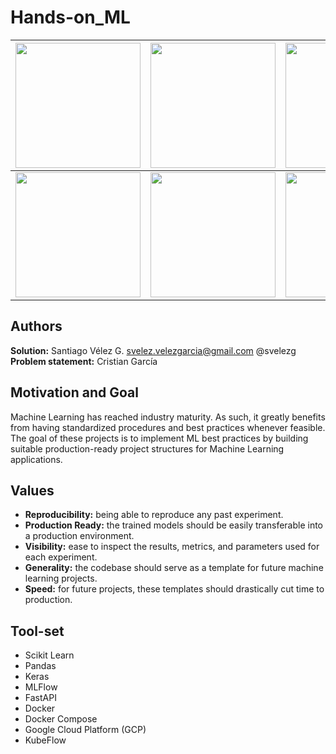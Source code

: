 # Hands-on_ML

<img src="https://github.com/svelezg/Hands-on_ML/blob/main/9x99-images/260px-Scikit_learn_logo_small.svg.png" width="200" />             |  <img src="https://github.com/svelezg/Hands-on_ML/blob/main/9x99-images/mlflow.png" width="200" /> | <img src="https://github.com/svelezg/Hands-on_ML/blob/main/9x99-images/pandas.png" width="200"/>
:-------------------------:|:-------------------------:|:-------------------------:
<img src="https://github.com/svelezg/Hands-on_ML/blob/main/9x99-images/dockercompose.png" width="200" />  |  <img src="https://github.com/svelezg/Hands-on_ML/blob/main/9x99-images/cloud_lockup.png" width="200" /> | <img src="https://github.com/svelezg/Hands-on_ML/blob/main/9x99-images/kubeflow.jpg" width="200"/>



## Authors
**Solution:** Santiago Vélez G. svelez.velezgarcia@gmail.com @svelezg
**Problem statement:** Cristian García

## Motivation and Goal
Machine Learning has reached industry maturity. 
As such, it greatly benefits from having standardized procedures and best practices whenever feasible. 
The goal of these projects is to implement ML best practices by building suitable production-ready project structures for Machine Learning applications.

## Values
* **Reproducibility:** being able to reproduce any past experiment.
* **Production Ready:** the trained models should be easily transferable into a production environment.
* **Visibility:**  ease to inspect the results, metrics, and parameters used for each experiment.
* **Generality:** the codebase should serve as a template for future machine learning projects.
* **Speed:** for future projects, these templates should drastically cut time to production.

## Tool-set
* Scikit Learn
* Pandas
* Keras
* MLFlow
* FastAPI
* Docker
* Docker Compose
* Google Cloud Platform (GCP)
* KubeFlow


